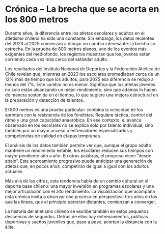 # Crónica – La brecha que se acorta en los 800 metros

Durante años, la diferencia entre los atletas escolares y adultos en el atletismo chileno ha sido una constante. Sin embargo, los datos recientes del 2023 al 2025 comienzan a dibujar un cambio interesante: la brecha se estrecha. En la prueba de 800 metros planos, uno de los eventos más exigentes del mediofondo, los registros muestran que los jóvenes están corriendo cada vez más cerca del estándar adulto.

Los resultados del Instituto Nacional de Deportes y la Federación Atlética de Chile revelan que, mientras en 2023 los escolares promediaban cerca de un 12% más de tiempo que los adultos, para 2025 esa diferencia se redujo a menos del 7%. Este cambio no es menor. Significa que los atletas jóvenes no solo están alcanzando un mejor rendimiento, sino que además lo hacen de manera sostenida en el tiempo, lo que sugiere una mejora estructural en la preparación y detección de talentos.

El 800 metros es una prueba particular: combina la velocidad de los sprinters con la resistencia de los fondistas. Requiere táctica, control del ritmo y una gran capacidad anaeróbica. En ese contexto, el avance observado en los escolares no se explica solo por talento individual, sino también por un mayor acceso a entrenadores especializados y competencias de calidad en etapas tempranas.

El análisis de los datos también permite ver que, aunque el grupo adulto mantiene un rendimiento estable, los escolares reducen sus tiempos con mayor pendiente año a año. En otras palabras, el progreso viene “desde abajo”. Este acercamiento progresivo puede anticipar una generación de atletas que, en pocos años, competirán de igual a igual con los adultos actuales.

Más allá de las cifras, esta tendencia habla de un cambio cultural en el deporte base chileno: una mayor inversión en programas escolares y una mejor articulación con el alto rendimiento. La visualización que acompaña esta crónica invita a observar ese proceso en perspectiva: tres años en los que las líneas, que al principio parecían distantes, comienzan a converger.

La historia del atletismo chileno se escribe también en estos pequeños descensos de segundos. Detrás de ellos hay entrenamientos, políticas deportivas y sueños juveniles que, paso a paso, acortan la distancia con la élite.
